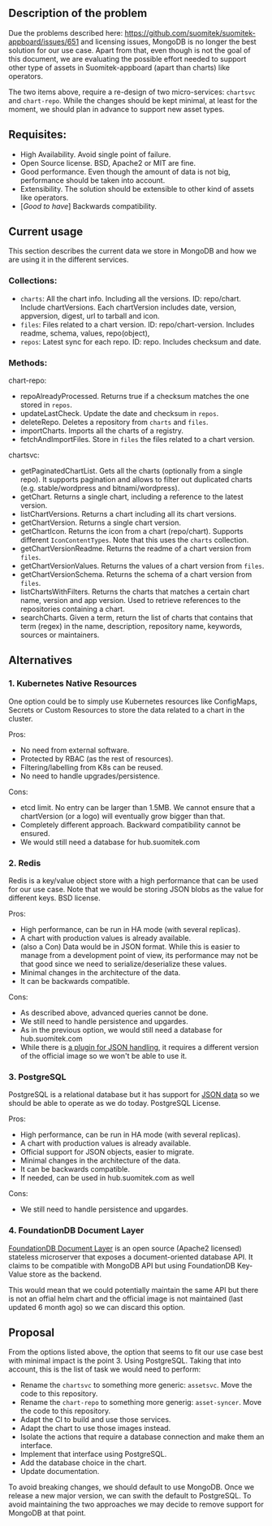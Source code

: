 ## Description of the problem

Due the problems described here: https://github.com/suomitek/suomitek-appboard/issues/651 and licensing issues, MongoDB is no longer the best solution for our use case. Apart from that, even though is not the goal of this document, we are evaluating the possible effort needed to support other type of assets in Suomitek-appboard (apart than charts) like operators.

The two items above, require a re-design of two micro-services: `chartsvc` and `chart-repo`. While the changes should be kept minimal, at least for the moment, we should plan in advance to support new asset types.

## Requisites:

 - High Availability. Avoid single point of failure.
 - Open Source license. BSD, Apache2 or MIT are fine.
 - Good performance. Even though the amount of data is not big, performance should be taken into account.
 - Extensibility. The solution should be extensible to other kind of assets like operators.
 - [_Good to have_] Backwards compatibility.

## Current usage

This section describes the current data we store in MongoDB and how we are using it in the different services.

### Collections:

 - `charts`: All the chart info. Including all the versions. ID: repo/chart. Include chartVersions. Each chartVersion includes date, version, appversion, digest, url to tarball and icon.
 - `files`: Files related to a chart version. ID: repo/chart-version. Includes readme, schema, values, repo(object),
 - `repos`: Latest sync for each repo. ID: repo. Includes checksum and date.

### Methods:

 chart-repo:
  - repoAlreadyProcessed. Returns true if a checksum matches the one stored in `repos`.
  - updateLastCheck. Update the date and checksum in `repos`.
  - deleteRepo. Deletes a repository from `charts` and `files`.
  - importCharts. Imports all the charts of a registry.
  - fetchAndImportFiles. Store in `files` the files related to a chart version.
 
 chartsvc:
  - getPaginatedChartList. Gets all the charts (optionally from a single repo). It supports pagination and allows to filter out duplicated charts (e.g. stable/wordpress and bitnami/wordpress).
  - getChart. Returns a single chart, including a reference to the latest version.
  - listChartVersions. Returns a chart including all its chart versions.
  - getChartVersion. Returns a single chart version.
  - getChartIcon. Returns the icon from a chart (repo/chart). Supports different `IconContentTypes`. Note that this uses the `charts` collection.
  - getChartVersionReadme. Returns the readme of a chart version from `files`.
  - getChartVersionValues. Returns the values of a chart version from `files`.
  - getChartVersionSchema. Returns the schema of a chart version from `files`.
  - listChartsWithFilters. Returns the charts that matches a certain chart name, version and app version. Used to retrieve references to the repositories containing a chart.
  - searchCharts. Given a term, return the list of charts that contains that term (regex) in the name, description, repository name, keywords, sources or maintainers.

## Alternatives

### 1. Kubernetes Native Resources

One option could be to simply use Kubernetes resources like ConfigMaps, Secrets or Custom Resources to store the data related to a chart in the cluster.

Pros:
 - No need from external software.
 - Protected by RBAC (as the rest of resources).
 - Filtering/labelling from K8s can be reused.
 - No need to handle upgrades/persistence.

Cons:
 - etcd limit. No entry can be larger than 1.5MB. We cannot ensure that a chartVersion (or a logo) will eventually grow bigger than that.
 - Completely different approach. Backward compatibility cannot be ensured.
 - We would still need a database for hub.suomitek.com

### 2. Redis

Redis is a key/value object store with a high performance that can be used for our use case. Note that we would be storing JSON blobs as the value for different keys. BSD license.

Pros:
 - High performance, can be run in HA mode (with several replicas).
 - A chart with production values is already available.
 - (also a Con) Data would be in JSON format. While this is easier to manage from a development point of view, its performance may not be that good since we need to serialize/deserialize these values.
 - Minimal changes in the architecture of the data.
 - It can be backwards compatible.

Cons:
 - As described above, advanced queries cannot be done.
 - We still need to handle persistence and upgardes.
 - As in the previous option, we would still need a database for hub.suomitek.com
 - While there is [a plugin for JSON handling](https://redislabs.com/blog/redis-as-a-json-store/), it requires a different version of the official image so we won't be able to use it.

### 3. PostgreSQL

PostgreSQL is a relational database but it has support for [JSON data](https://www.postgresql.org/docs/current/functions-json.html) so we should be able to operate as we do today. PostgreSQL License.

Pros:
 - High performance, can be run in HA mode (with several replicas).
 - A chart with production values is already available.
 - Official support for JSON objects, easier to migrate.
 - Minimal changes in the architecture of the data.
 - It can be backwards compatible.
 - If needed, can be used in hub.suomitek.com as well

Cons:
 - We still need to handle persistence and upgardes.

### 4. FoundationDB Document Layer

[FoundationDB Document Layer](https://github.com/FoundationDB/fdb-document-layer) is an open source (Apache2 licensed)  stateless microserver that exposes a document-oriented database API. It claims to be compatible with MongoDB API but using FoundationDB Key-Value store as the backend.

This would mean that we could potentially maintain the same API but there is not an offial helm chart and the official image is not maintained (last updated 6 month ago) so we can discard this option.

## Proposal

From the options listed above, the option that seems to fit our use case best with minimal impact is the point 3. Using PostgreSQL. Taking that into account, this is the list of task we would need to perform:

 - Rename the `chartsvc` to something more generic: `assetsvc`. Move the code to this repository.
 - Rename the `chart-repo` to something more generig: `asset-syncer`. Move the code to this repository.
 - Adapt the CI to build and use those services.
  - Adapt the chart to use those images instead.
 - Isolate the actions that require a database connection and make them an interface.
 - Implement that interface using PostgreSQL.
 - Add the database choice in the chart.
 - Update documentation.

To avoid breaking changes, we should default to use MongoDB. Once we release a new major version, we can swith the default to PostgreSQL. To avoid maintaining the two approaches we may decide to remove support for MongoDB at that point.
